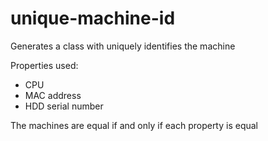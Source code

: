 # unique-machine-id

Generates a class with uniquely identifies the machine

Properties used:
- CPU
- MAC address
- HDD serial number

The machines are equal if and only if each property is equal

